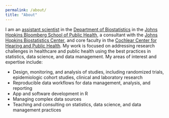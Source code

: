 ```yaml
---
permalink: /about/
title: "About"
---
```


I am an [assistant scientist](https://publichealth.jhu.edu/faculty/2679/joshua-betz) in the [Department of Biostatistics](https://publichealth.jhu.edu/departments/biostatistics) in the [Johns Hopkins Bloomberg School of Public Health](https://www.jhsph.edu), a consultant with the [Johns Hopkins Biostatistics Center](http://www.biostat.jhsph.edu/consult), and core faculty in the [Cochlear Center for Hearing and Public Health](https://jhucochlearcenter.org). My work is focused on addressing research challenges in healthcare and public health using the best practices in statistics, data science, and data management. My areas of interest and expertise include:

  - Design, monitoring, and analysis of studies, including randomized trials, epidemiologic cohort studies, clinical and laboratory research
  - Reproducible data workflows for data management, analysis, and reporting
  - App and software development in R
  - Managing complex data sources
  - Teaching and consulting on statistics, data science, and data management practices